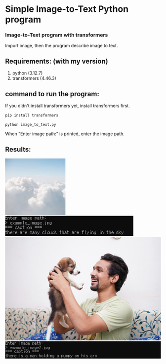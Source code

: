 # Simple Image-to-Text Python program
### Image-to-Text program with transformers

Import image, then the program describe image to text.

## **Requirements: (with my version)**
 1. python          (3.12.7)
 2. transformers    (4.46.3)

 ## **command to run the program:**
 If you didn't install transformers yet, install transformers first. 
```
pip install transformers
```
 
```
python image_to_text.py
```
When "Enter image path:" is printed, enter the image path.

## **Results:**
![example first image](example_image1.jpg)
![example first result](example_result1.png)
![example second image](example_image2.jpg)
![example sencond result](example_result2.png)
